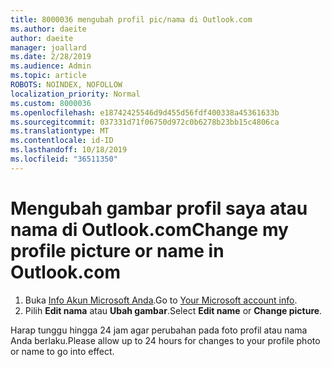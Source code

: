 ```yaml
---
title: 8000036 mengubah profil pic/nama di Outlook.com
ms.author: daeite
author: daeite
manager: joallard
ms.date: 2/28/2019
ms.audience: Admin
ms.topic: article
ROBOTS: NOINDEX, NOFOLLOW
localization_priority: Normal
ms.custom: 8000036
ms.openlocfilehash: e18742425546d9d455d56fdf400338a45361633b
ms.sourcegitcommit: 037331d71f06750d972c0b6278b23bb15c4806ca
ms.translationtype: MT
ms.contentlocale: id-ID
ms.lasthandoff: 10/18/2019
ms.locfileid: "36511350"
---
```

# <a name="change-my-profile-picture-or-name-in-outlookcom"></a><span data-ttu-id="e9e24-102">Mengubah gambar profil saya atau nama di Outlook.com</span><span class="sxs-lookup"><span data-stu-id="e9e24-102">Change my profile picture or name in Outlook.com</span></span>

1. <span data-ttu-id="e9e24-103">Buka [Info Akun Microsoft Anda](https://go.microsoft.com/fwlink/p/?linkid=860841).</span><span class="sxs-lookup"><span data-stu-id="e9e24-103">Go to [Your Microsoft account info](https://go.microsoft.com/fwlink/p/?linkid=860841).</span></span>
1. <span data-ttu-id="e9e24-104">Pilih **Edit nama** atau **Ubah gambar**.</span><span class="sxs-lookup"><span data-stu-id="e9e24-104">Select **Edit name** or **Change picture**.</span></span>

<span data-ttu-id="e9e24-105">Harap tunggu hingga 24 jam agar perubahan pada foto profil atau nama Anda berlaku.</span><span class="sxs-lookup"><span data-stu-id="e9e24-105">Please allow up to 24 hours for changes to your profile photo or name to go into effect.</span></span>